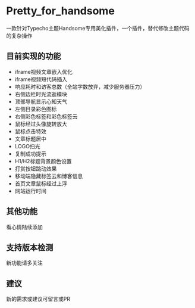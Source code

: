 # Pretty_for_handsome
一款针对Typecho主题Handsome专用美化插件，一个插件，替代修改主题代码的复杂操作

## 目前实现的功能
- iframe视频文章嵌入优化
- iframe视频短代码插入
- 响应耗时和访客总数（全站字数放弃，减少服务器压力）
- 右侧边栏时光流逝模块
- 顶部导航显示心知天气
- 左侧目录彩色图标
- 右侧彩色标签和彩色标签云
- 鼠标经过头像旋转放大
- 鼠标点击特效
- 文章标题居中
- LOGO扫光
- 复制成功提示
- H1/H2标题背景颜色设置
- 打赏按钮跳动效果
- 移动端隐藏标签云和博客信息
- 首页文章鼠标经过上浮
- 网站运行时间

## 其他功能
看心情陆续添加

## 支持版本检测
新功能请多关注

## 建议
新的需求或建议可留言或PR
